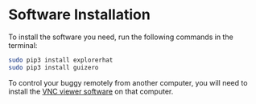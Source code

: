 # Software Installation

To install the software you need, run the following commands in the terminal:

```bash
sudo pip3 install explorerhat
sudo pip3 install guizero
```

To control your buggy remotely from another computer, you will need to install the [VNC viewer software](https://www.realvnc.com/download/viewer/) on that computer.


